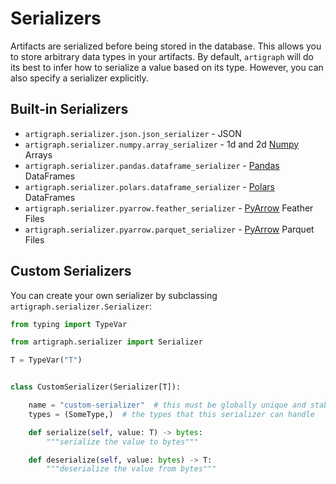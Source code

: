 # Serializers

Artifacts are serialized before being stored in the database. This allows you to store
arbitrary data types in your artifacts. By default, `artigraph` will do its best to
infer how to serialize a value based on its type. However, you can also specify a
serializer explicitly.

## Built-in Serializers

-   `artigraph.serializer.json.json_serializer` - JSON
-   `artigraph.serializer.numpy.array_serializer` - 1d and 2d
    [Numpy](https://numpy.org/) Arrays
-   `artigraph.serializer.pandas.dataframe_serializer` -
    [Pandas](https://pandas.pydata.org/) DataFrames
-   `artigraph.serializer.polars.dataframe_serializer` -
    [Polars](https://pola-rs.github.io/) DataFrames
-   `artigraph.serializer.pyarrow.feather_serializer` -
    [PyArrow](https://arrow.apache.org/docs/python/index.html) Feather Files
-   `artigraph.serializer.pyarrow.parquet_serializer` -
    [PyArrow](https://arrow.apache.org/docs/python/index.html) Parquet Files

## Custom Serializers

You can create your own serializer by subclassing `artigraph.serializer.Serializer`:

```python
from typing import TypeVar

from artigraph.serializer import Serializer

T = TypeVar("T")


class CustomSerializer(Serializer[T]):

    name = "custom-serializer"  # this must be globally unique and stable across versions
    types = (SomeType,)  # the types that this serializer can handle

    def serialize(self, value: T) -> bytes:
        """serialize the value to bytes"""

    def deserialize(self, value: bytes) -> T:
        """deserialize the value from bytes"""
```
